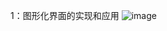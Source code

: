 1：图形化界面的实现和应用
![image](https://github.com/user-attachments/assets/575f9341-d8fd-4ee1-8761-90db1ce1e328)

